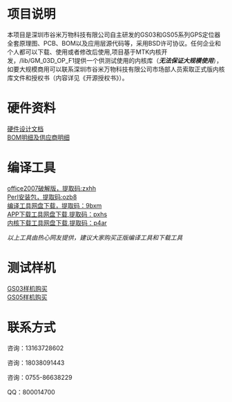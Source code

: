 # 项目说明 #
本项目是深圳市谷米万物科技有限公司自主研发的GS03和GS05系列GPS定位器全套原理图、PCB、BOM以及应用层源代码等，采用BSD许可协议。任何企业和个人都可以下载、使用或者修改后使用,项目基于MTK内核开发，/lib/GM_03D_OP_F1提供一个供测试使用的内核库（***无法保证大规模使用***），如要大规模商用可以联系深圳市谷米万物科技有限公司市场部人员索取正式版内核库文件和授权书（内容详见《开源授权书》）。  
# 硬件资料 #
[硬件设计文档](https://github.com/brucewangzhihua/GPSTracker/tree/master/doc/%E7%A1%AC%E4%BB%B6%E8%AE%BE%E8%AE%A1)  
[BOM明细及供应商明细](https://github.com/brucewangzhihua/GPSTracker/tree/master/doc/GPS%E5%AE%9A%E4%BD%8D%E5%99%A8BOM%E6%98%8E%E7%BB%86%E5%8F%8A%E4%BE%9B%E5%BA%94%E5%95%86%E6%98%8E%E7%BB%86)  
# 编译工具 #
[office2007破解版，提取码:zxhh](https://pan.baidu.com/s/1b5TTnl6eSG7f3KoQ6iSIog)  
[Perl安装包，提取码:ozb8](https://pan.baidu.com/s/1sD8ZlHapw6x1yr2NoFBoAg)  
[编译工具网盘下载，提取码：9bxm](https://pan.baidu.com/s/1ckqe6dtqmJymWbYbLE8zCg)  
[APP下载工具网盘下载,提取码：pxhs](https://pan.baidu.com/s/1FpO7Suf3HKmFG9RSkq1bLQ)  
[内核下载工具网盘下载,提取码：p4ar](https://pan.baidu.com/s/13P_ccS7nhhhhS0J0DI3Q7A)  

*以上工具由热心网友提供，建议大家购买正版编译工具和下载工具*  
    
# 测试样机 # 
[GS03样机购买](https://detail.m.tmall.com/item.htm?id=588600707880)  
[GS05样机购买](https://detail.m.tmall.com/item.htm?id=579762201357)  

# 联系方式 #

咨询：13163728602

咨询：18038091443

咨询：0755-86638229

QQ：800014700
